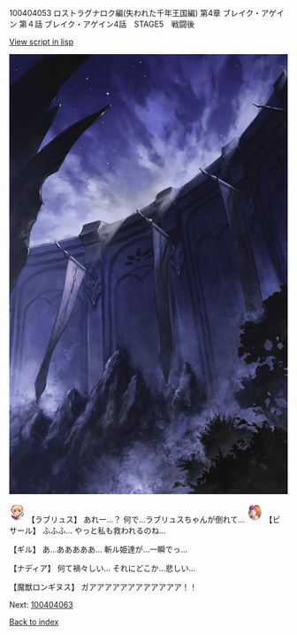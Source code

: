 100404053 ロストラグナロク編(失われた千年王国編) 第4章 ブレイク・アゲイン 第４話 ブレイク・アゲイン4話　STAGE5　戦闘後

[View script in lisp](../scripts/100404053.txt)

![101_south_wall.png](../images/backgrounds/101_south_wall.png)

<img src="../images/units/3200311.png" alt="3200311.png" height="34"/>
【ラブリュス】
あれー…？
何で…ラブリュスちゃんが倒れて…

<img src="../images/units/3302011.png" alt="3302011.png" height="34"/>
【ピサール】
ふふふ…
やっと私も救われるのね…

【ギル】
あ…あああああ…
斬ル姫達が…一瞬でっ…

【ナディア】
何て禍々しい…
それにどこか…悲しい…

【魔獣ロンギヌス】
ガアアアアアアアアアアアア！！


Next: [100404063](100404063.md)

[Back to index](index.md)
